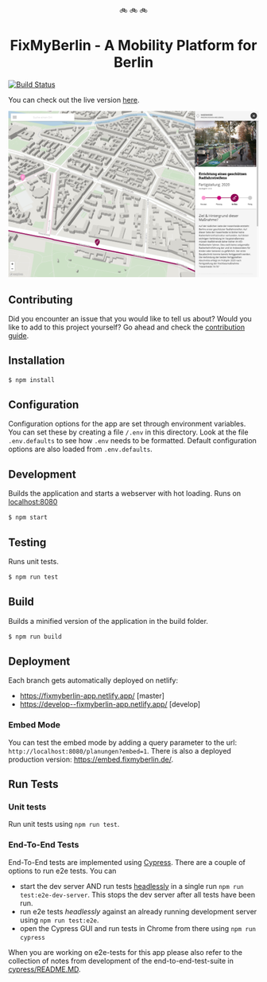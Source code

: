 <p align="center">🚲 🚲 🚲</p>
<h1 align="center">FixMyBerlin - A Mobility Platform for Berlin</h1>

[![Build Status](https://semaphoreci.com/api/v1/hekele/fixmy-frontend/branches/dependabot-npm_and_yarn-develop-fetch-mock-8-3-2/badge.svg)](https://semaphoreci.com/hekele/fixmy-frontend)

You can check out the live version [here](https://fixmyberlin.de/).

![fixmy screenshot](/fixmy-screenshot.png)

## Contributing

Did you encounter an issue that you would like to tell us about? Would you like
to add to this project yourself? Go ahead and check the
[contribution guide](CONTRIBUTING.md).

## Installation

```sh
$ npm install
```

## Configuration

Configuration options for the app are set through environment variables. You can
set these by creating a file `/.env` in this directory. Look at the file
`.env.defaults` to see how `.env` needs to be formatted. Default configuration
options are also loaded from `.env.defaults`.

## Development

Builds the application and starts a webserver with hot loading.
Runs on [localhost:8080](http://localhost:8080/)

```sh
$ npm start
```

## Testing

Runs unit tests.

```sh
$ npm run test
```

## Build

Builds a minified version of the application in the build folder.

```sh
$ npm run build
```

## Deployment

Each branch gets automatically deployed on netlify:

- https://fixmyberlin-app.netlify.app/ [master]
- https://develop--fixmyberlin-app.netlify.app/ [develop]

### Embed Mode

You can test the embed mode by adding a query parameter to the url: `http://localhost:8080/planungen?embed=1`.
There is also a deployed production version: https://embed.fixmyberlin.de/.

## Run Tests

### Unit tests

Run unit tests using `npm run test`.

### End-To-End Tests

End-To-End tests are implemented using [Cypress](https://www.cypress.io/).
There are a couple of options to run e2e tests. You can

- start the dev server AND run tests
  [headlessly](https://blog.logrocket.com/introduction-to-headless-browser-testing-44b82310b27c/)
  in a single run `npm run test:e2e-dev-server`.
  This stops the dev server after all tests have been run.
- run e2e tests _headlessly_ against an already running development server using `npm run test:e2e`.
- open the Cypress GUI and run tests in Chrome from there using `npm run cypress`

When you are working on e2e-tests for this app please also refer to the
collection of notes from development of the end-to-end-test-suite in
[cypress/README.MD](cypress/README.MD).
